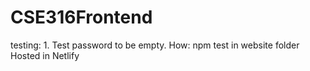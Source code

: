 # CSE316Frontend
testing: 1. Test password to be empty. How: npm test in website folder
Hosted in Netlify
